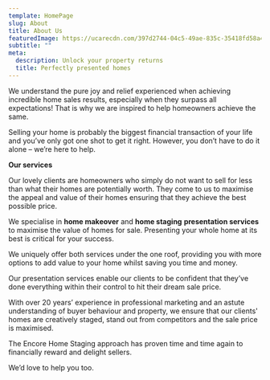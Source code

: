 ```yaml
---
template: HomePage
slug: About
title: About Us
featuredImage: https://ucarecdn.com/397d2744-04c5-49ae-835c-35418fd58a46/
subtitle: ""
meta:
  description: Unlock your property returns
  title: Perfectly presented homes
---
```

We understand the pure joy and relief experienced when achieving incredible home sales results, especially when they surpass all expectations! That is why we are inspired to help homeowners achieve the same.

Selling your home is probably the biggest financial transaction of your life and you’ve only got one shot to get it right. However, you don’t have to do it alone – we’re here to help.

**Our services**

Our lovely clients are homeowners who simply do not want to sell for less than what their homes are potentially worth. They come to us to maximise the appeal and value of their homes ensuring that they achieve the best possible price.

We specialise in **home makeover** and **home staging** **presentation services** to maximise the value of homes for sale. Presenting your whole home at its best is critical for your success.

We uniquely offer both services under the one roof, providing you with more options to add value to your home whilst saving you time and money.

Our presentation services enable our clients to be confident that they’ve done everything within their control to hit their dream sale price.

With over 20 years’ experience in professional marketing and an astute understanding of buyer behaviour and property, we ensure that our clients' homes are creatively staged, stand out from competitors and the sale price is maximised.

The Encore Home Staging approach has proven time and time again to financially reward and delight sellers.

We’d love to help you too.

![]()